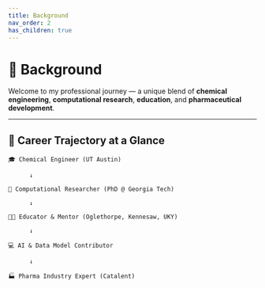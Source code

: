 ```yaml
---
title: Background
nav_order: 2
has_children: true
---
```


# 🌟 Background

Welcome to my professional journey — a unique blend of **chemical engineering**, **computational research**, **education**, and **pharmaceutical development**.

---

## 🧭 Career Trajectory at a Glance

```text
🎓 Chemical Engineer (UT Austin)

      ↓

🔬 Computational Researcher (PhD @ Georgia Tech)

      ↓

👨‍🏫 Educator & Mentor (Oglethorpe, Kennesaw, UKY)

      ↓

💻 AI & Data Model Contributor

      ↓
      
🏭 Pharma Industry Expert (Catalent)